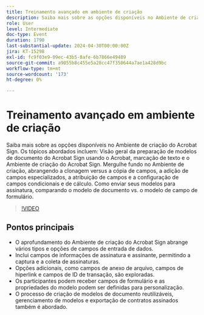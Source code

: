 ```yaml
---
title: Treinamento avançado em ambiente de criação
description: Saiba mais sobre as opções disponíveis no Ambiente de criação do Acrobat Sign.
role: User
level: Intermediate
doc-type: Event
duration: 1790
last-substantial-update: 2024-04-30T00:00:00Z
jira: KT-15298
exl-id: fc9f03e9-09ec-43b5-8afe-6b7866e49489
source-git-commit: a9055b8c455e5a28cc47f350644a7ae1a428d9bc
workflow-type: tm+mt
source-wordcount: '173'
ht-degree: 0%

---
```


# Treinamento avançado em ambiente de criação

Saiba mais sobre as opções disponíveis no Ambiente de criação do Acrobat Sign. Os tópicos abordados incluem: Visão geral da preparação de modelos de documento do Acrobat Sign usando o Acrobat, marcação de texto e o Ambiente de criação do Acrobat Sign. Mergulhe fundo no Ambiente de criação, abrangendo a clonagem versus a cópia de campos, a adição de campos especializados, a atribuição de campos e a configuração de campos condicionais e de cálculo. Como enviar seus modelos para assinatura, comparando o modelo de documento vs. o modelo de campo de formulário.

>[!VIDEO](https://video.tv.adobe.com/v/3428189/?learn=on)

## Pontos principais

* O aprofundamento do Ambiente de criação do Acrobat Sign abrange vários tipos e opções de campos de entrada de dados.
* Inclui campos de informações de assinatura e assinante, permitindo a captura e a coleta de assinaturas.
* Opções adicionais, como campos de anexo de arquivo, campos de hiperlink e campos de ID de transação, são exploradas.
* Os participantes podem receber campos de formulário e as propriedades do modelo podem ser definidas para personalização.
* O processo de criação de modelos de documento reutilizáveis, gerenciamento de modelos e exportação de contratos assinados também é abordado.
